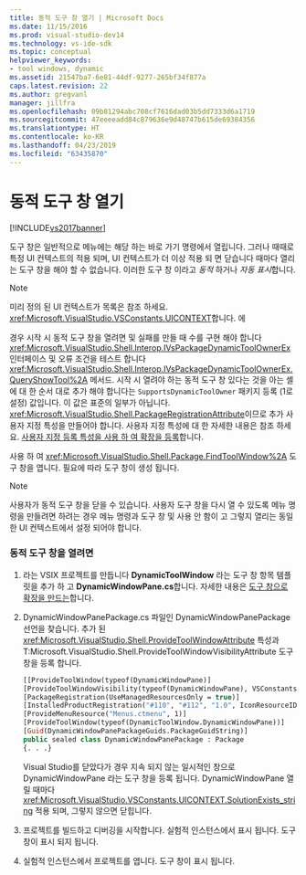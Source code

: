 ```yaml
---
title: 동적 도구 창 열기 | Microsoft Docs
ms.date: 11/15/2016
ms.prod: visual-studio-dev14
ms.technology: vs-ide-sdk
ms.topic: conceptual
helpviewer_keywords:
- tool windows, dynamic
ms.assetid: 21547ba7-6e81-44df-9277-265bf34f877a
caps.latest.revision: 22
ms.author: gregvanl
manager: jillfra
ms.openlocfilehash: 09b81294abc708cf7616dad03b5dd7333d6a1719
ms.sourcegitcommit: 47eeeeadd84c879636e9d48747b615de69384356
ms.translationtype: HT
ms.contentlocale: ko-KR
ms.lasthandoff: 04/23/2019
ms.locfileid: "63435870"
---
```

# <a name="opening-a-dynamic-tool-window"></a>동적 도구 창 열기
[!INCLUDE[vs2017banner](../includes/vs2017banner.md)]

도구 창은 일반적으로 메뉴에는 해당 하는 바로 가기 명령에서 열립니다. 그러나 때때로 특정 UI 컨텍스트의 적용 되며, UI 컨텍스트가 더 이상 적용 되 면 닫습니다 때마다 열리는 도구 창을 해야 할 수 없습니다. 이러한 도구 창 이라고 *동적* 하거나 *자동 표시*합니다.  
  
> [!NOTE]
> 미리 정의 된 UI 컨텍스트가 목록은 참조 하세요. <xref:Microsoft.VisualStudio.VSConstants.UICONTEXT>합니다. 에  
  
 경우 시작 시 동적 도구 창을 열려면 및 실패를 만들 때 수를 구현 해야 합니다 <xref:Microsoft.VisualStudio.Shell.Interop.IVsPackageDynamicToolOwnerEx> 인터페이스 및 오류 조건을 테스트 합니다 <xref:Microsoft.VisualStudio.Shell.Interop.IVsPackageDynamicToolOwnerEx.QueryShowTool%2A> 메서드. 시작 시 열려야 하는 동적 도구 창 있다는 것을 아는 셸에 대 한 순서 대로 추가 해야 합니다는 `SupportsDynamicToolOwner` 패키지 등록 (1로 설정) 값입니다. 이 값은 표준의 일부가 아닙니다. <xref:Microsoft.VisualStudio.Shell.PackageRegistrationAttribute>이므로 추가 사용자 지정 특성을 만들어야 합니다. 사용자 지정 특성에 대 한 자세한 내용은 참조 하세요. [사용자 지정 등록 특성을 사용 하 여 확장을 등록](../misc/using-a-custom-registration-attribute-to-register-an-extension.md)합니다.  
  
 사용 하 여 <xref:Microsoft.VisualStudio.Shell.Package.FindToolWindow%2A> 도구 창을 엽니다. 필요에 따라 도구 창이 생성 됩니다.  
  
> [!NOTE]
> 사용자가 동적 도구 창을 닫을 수 있습니다. 사용자 도구 창을 다시 열 수 있도록 메뉴 명령을 만들려면 하려는 경우 메뉴 명령과 도구 창 및 사용 안 함이 고 그렇지 열리는 동일한 UI 컨텍스트에서 설정 되어야 합니다.  
  
### <a name="to-open-a-dynamic-tool-window"></a>동적 도구 창을 열려면  
  
1. 라는 VSIX 프로젝트를 만듭니다 **DynamicToolWindow** 라는 도구 창 항목 템플릿을 추가 하 고 **DynamicWindowPane.cs**합니다. 자세한 내용은 [도구 창으로 확장을 만드는](../extensibility/creating-an-extension-with-a-tool-window.md)합니다.  
  
2. DynamicWindowPanePackage.cs 파일인 DynamicWindowPanePackage 선언을 찾습니다. 추가 된 <xref:Microsoft.VisualStudio.Shell.ProvideToolWindowAttribute> 특성과 T:Microsoft.VisualStudio.Shell.ProvideToolWindowVisibilityAttribute 도구 창을 등록 합니다.  
  
    ```vb  
    [[ProvideToolWindow(typeof(DynamicWindowPane)]  
    [ProvideToolWindowVisibility(typeof(DynamicWindowPane), VSConstants.UICONTEXT.SolutionExists_string)]  
    [PackageRegistration(UseManagedResourcesOnly = true)]  
    [InstalledProductRegistration("#110", "#112", "1.0", IconResourceID = 400)] // Info on this package for Help/About  
    [ProvideMenuResource("Menus.ctmenu", 1)]  
    [ProvideToolWindow(typeof(DynamicToolWindow.DynamicWindowPane))]  
    [Guid(DynamicWindowPanePackageGuids.PackageGuidString)]  
    public sealed class DynamicWindowPanePackage : Package  
    {. . .}  
    ```  
  
     Visual Studio를 닫았다가 경우 지속 되지 않는 일시적인 창으로 DynamicWindowPane 라는 도구 창을 등록 됩니다. DynamicWindowPane 열릴 때마다 <xref:Microsoft.VisualStudio.VSConstants.UICONTEXT.SolutionExists_string> 적용 되며, 그렇지 않으면 닫힙니다.  
  
3. 프로젝트를 빌드하고 디버깅을 시작합니다. 실험적 인스턴스에서 표시 됩니다. 도구 창이 표시 되지 됩니다.  
  
4. 실험적 인스턴스에서 프로젝트를 엽니다. 도구 창이 표시 됩니다.
